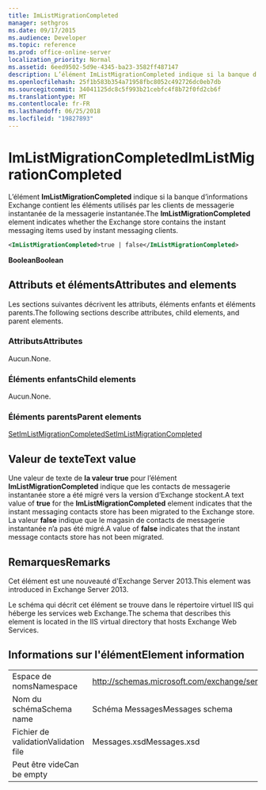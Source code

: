 ```yaml
---
title: ImListMigrationCompleted
manager: sethgros
ms.date: 09/17/2015
ms.audience: Developer
ms.topic: reference
ms.prod: office-online-server
localization_priority: Normal
ms.assetid: 6eed9502-5d9e-4345-ba23-3582ff487147
description: L’élément ImListMigrationCompleted indique si la banque d’informations Exchange contient les éléments de messagerie instantanées utilisés par les clients de messagerie instantanée.
ms.openlocfilehash: 25f1b583b354a71958fbc8052c492726dc0eb7db
ms.sourcegitcommit: 34041125dc8c5f993b21cebfc4f8b72f0fd2cb6f
ms.translationtype: MT
ms.contentlocale: fr-FR
ms.lasthandoff: 06/25/2018
ms.locfileid: "19827893"
---
```

# <a name="imlistmigrationcompleted"></a><span data-ttu-id="2f025-103">ImListMigrationCompleted</span><span class="sxs-lookup"><span data-stu-id="2f025-103">ImListMigrationCompleted</span></span>

<span data-ttu-id="2f025-104">L’élément **ImListMigrationCompleted** indique si la banque d’informations Exchange contient les éléments utilisés par les clients de messagerie instantanée de la messagerie instantanée.</span><span class="sxs-lookup"><span data-stu-id="2f025-104">The **ImListMigrationCompleted** element indicates whether the Exchange store contains the instant messaging items used by instant messaging clients.</span></span> 
  
```XML
<ImListMigrationCompleted>true | false</ImListMigrationCompleted>
```

 <span data-ttu-id="2f025-105">**Boolean**</span><span class="sxs-lookup"><span data-stu-id="2f025-105">**Boolean**</span></span>
## <a name="attributes-and-elements"></a><span data-ttu-id="2f025-106">Attributs et éléments</span><span class="sxs-lookup"><span data-stu-id="2f025-106">Attributes and elements</span></span>

<span data-ttu-id="2f025-107">Les sections suivantes décrivent les attributs, éléments enfants et éléments parents.</span><span class="sxs-lookup"><span data-stu-id="2f025-107">The following sections describe attributes, child elements, and parent elements.</span></span>
  
### <a name="attributes"></a><span data-ttu-id="2f025-108">Attributs</span><span class="sxs-lookup"><span data-stu-id="2f025-108">Attributes</span></span>

<span data-ttu-id="2f025-109">Aucun.</span><span class="sxs-lookup"><span data-stu-id="2f025-109">None.</span></span>
  
### <a name="child-elements"></a><span data-ttu-id="2f025-110">Éléments enfants</span><span class="sxs-lookup"><span data-stu-id="2f025-110">Child elements</span></span>

<span data-ttu-id="2f025-111">Aucun.</span><span class="sxs-lookup"><span data-stu-id="2f025-111">None.</span></span>
  
### <a name="parent-elements"></a><span data-ttu-id="2f025-112">Éléments parents</span><span class="sxs-lookup"><span data-stu-id="2f025-112">Parent elements</span></span>

[<span data-ttu-id="2f025-113">SetImListMigrationCompleted</span><span class="sxs-lookup"><span data-stu-id="2f025-113">SetImListMigrationCompleted</span></span>](setimlistmigrationcompleted.md)
  
## <a name="text-value"></a><span data-ttu-id="2f025-114">Valeur de texte</span><span class="sxs-lookup"><span data-stu-id="2f025-114">Text value</span></span>

<span data-ttu-id="2f025-115">Une valeur de texte de **la valeur true** pour l’élément **ImListMigrationCompleted** indique que les contacts de messagerie instantanée store a été migré vers la version d’Exchange stockent.</span><span class="sxs-lookup"><span data-stu-id="2f025-115">A text value of **true** for the **ImListMigrationCompleted** element indicates that the instant messaging contacts store has been migrated to the Exchange store.</span></span> <span data-ttu-id="2f025-116">La valeur **false** indique que le magasin de contacts de messagerie instantanée n’a pas été migré.</span><span class="sxs-lookup"><span data-stu-id="2f025-116">A value of **false** indicates that the instant message contacts store has not been migrated.</span></span> 
  
## <a name="remarks"></a><span data-ttu-id="2f025-117">Remarques</span><span class="sxs-lookup"><span data-stu-id="2f025-117">Remarks</span></span>

<span data-ttu-id="2f025-118">Cet élément est une nouveauté d'Exchange Server 2013.</span><span class="sxs-lookup"><span data-stu-id="2f025-118">This element was introduced in Exchange Server 2013.</span></span>
  
<span data-ttu-id="2f025-119">Le schéma qui décrit cet élément se trouve dans le répertoire virtuel IIS qui héberge les services web Exchange.</span><span class="sxs-lookup"><span data-stu-id="2f025-119">The schema that describes this element is located in the IIS virtual directory that hosts Exchange Web Services.</span></span>
  
## <a name="element-information"></a><span data-ttu-id="2f025-120">Informations sur l'élément</span><span class="sxs-lookup"><span data-stu-id="2f025-120">Element information</span></span>

|||
|:-----|:-----|
|<span data-ttu-id="2f025-121">Espace de noms</span><span class="sxs-lookup"><span data-stu-id="2f025-121">Namespace</span></span>  <br/> |http://schemas.microsoft.com/exchange/services/2006/messages  <br/> |
|<span data-ttu-id="2f025-122">Nom du schéma</span><span class="sxs-lookup"><span data-stu-id="2f025-122">Schema name</span></span>  <br/> |<span data-ttu-id="2f025-123">Schéma Messages</span><span class="sxs-lookup"><span data-stu-id="2f025-123">Messages schema</span></span>  <br/> |
|<span data-ttu-id="2f025-124">Fichier de validation</span><span class="sxs-lookup"><span data-stu-id="2f025-124">Validation file</span></span>  <br/> |<span data-ttu-id="2f025-125">Messages.xsd</span><span class="sxs-lookup"><span data-stu-id="2f025-125">Messages.xsd</span></span>  <br/> |
|<span data-ttu-id="2f025-126">Peut être vide</span><span class="sxs-lookup"><span data-stu-id="2f025-126">Can be empty</span></span>  <br/> ||
   

